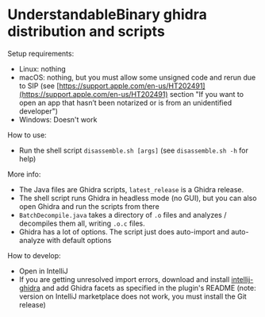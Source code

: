 # UnderstandableBinary ghidra distribution and scripts

Setup requirements:

- Linux: nothing
- macOS: nothing, but you must allow some unsigned code and rerun due to SIP (see [https://support.apple.com/en-us/HT202491](https://support.apple.com/en-us/HT202491) section "If you want to open an app that hasn’t been notarized or is from an unidentified developer")
- Windows: Doesn't work

How to use:
- Run the shell script `disassemble.sh [args]` (see `disassemble.sh -h` for help)

More info:

- The Java files are Ghidra scripts, `latest_release` is a Ghidra release.
- The shell script runs Ghidra in headless mode (no GUI), but you can also open Ghidra and run the scripts from there
- `BatchDecompile.java` takes a directory of `.o` files and analyzes / decompiles them all, writing `.o.c` files.
- Ghidra has a lot of options. The script just does auto-import and auto-analyze with default options

How to develop:

- Open in IntelliJ
- If you are getting unresolved import errors, download and install [intellij-ghidra](https://github.com/garyttierney/intellij-ghidra) and add Ghidra facets as specified in the plugin's README (note: version on IntelliJ marketplace does not work, you must install the Git release)